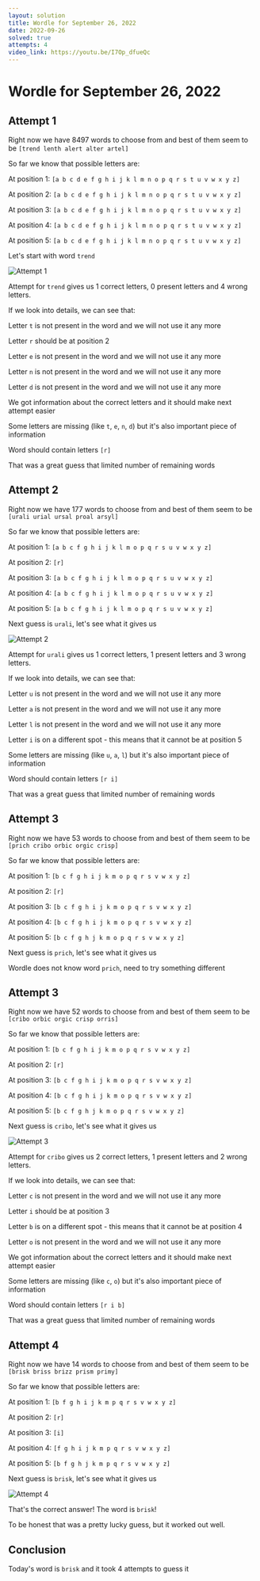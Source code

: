 ```yaml
---
layout: solution
title: Wordle for September 26, 2022
date: 2022-09-26
solved: true
attempts: 4
video_link: https://youtu.be/I7Op_dfueQc
---
```


# Wordle for September 26, 2022

## Attempt 1

Right now we have 8497 words to choose from and best of them seem to be `[trend lenth alert alter artel]`

So far we know that possible letters are:

At position 1: `[a b c d e f g h i j k l m n o p q r s t u v w x y z]`

At position 2: `[a b c d e f g h i j k l m n o p q r s t u v w x y z]`

At position 3: `[a b c d e f g h i j k l m n o p q r s t u v w x y z]`

At position 4: `[a b c d e f g h i j k l m n o p q r s t u v w x y z]`

At position 5: `[a b c d e f g h i j k l m n o p q r s t u v w x y z]`

Let's start with word `trend`

![Attempt 1](2022-09-26/attempt-1.png)

Attempt for `trend` gives us 1 correct letters, 0 present letters and 4 wrong letters.

If we look into details, we can see that:

Letter `t` is not present in the word and we will not use it any more

Letter `r` should be at position 2

Letter `e` is not present in the word and we will not use it any more

Letter `n` is not present in the word and we will not use it any more

Letter `d` is not present in the word and we will not use it any more

We got information about the correct letters and it should make next attempt easier

Some letters are missing (like `t`, `e`, `n`, `d`) but it's also important piece of information

Word should contain letters `[r]`

That was a great guess that limited number of remaining words



## Attempt 2

Right now we have 177 words to choose from and best of them seem to be `[urali urial ursal proal arsyl]`

So far we know that possible letters are:

At position 1: `[a b c f g h i j k l m o p q r s u v w x y z]`

At position 2: `[r]`

At position 3: `[a b c f g h i j k l m o p q r s u v w x y z]`

At position 4: `[a b c f g h i j k l m o p q r s u v w x y z]`

At position 5: `[a b c f g h i j k l m o p q r s u v w x y z]`

Next guess is `urali`, let's see what it gives us

![Attempt 2](2022-09-26/attempt-2.png)

Attempt for `urali` gives us 1 correct letters, 1 present letters and 3 wrong letters.

If we look into details, we can see that:

Letter `u` is not present in the word and we will not use it any more

Letter `a` is not present in the word and we will not use it any more

Letter `l` is not present in the word and we will not use it any more

Letter `i` is on a different spot - this means that it cannot be at position 5

Some letters are missing (like `u`, `a`, `l`) but it's also important piece of information

Word should contain letters `[r i]`

That was a great guess that limited number of remaining words



## Attempt 3

Right now we have 53 words to choose from and best of them seem to be `[prich cribo orbic orgic crisp]`

So far we know that possible letters are:

At position 1: `[b c f g h i j k m o p q r s v w x y z]`

At position 2: `[r]`

At position 3: `[b c f g h i j k m o p q r s v w x y z]`

At position 4: `[b c f g h i j k m o p q r s v w x y z]`

At position 5: `[b c f g h j k m o p q r s v w x y z]`

Next guess is `prich`, let's see what it gives us

Wordle does not know word `prich`, need to try something different

## Attempt 3

Right now we have 52 words to choose from and best of them seem to be `[cribo orbic orgic crisp orris]`

So far we know that possible letters are:

At position 1: `[b c f g h i j k m o p q r s v w x y z]`

At position 2: `[r]`

At position 3: `[b c f g h i j k m o p q r s v w x y z]`

At position 4: `[b c f g h i j k m o p q r s v w x y z]`

At position 5: `[b c f g h j k m o p q r s v w x y z]`

Next guess is `cribo`, let's see what it gives us

![Attempt 3](2022-09-26/attempt-3.png)

Attempt for `cribo` gives us 2 correct letters, 1 present letters and 2 wrong letters.

If we look into details, we can see that:

Letter `c` is not present in the word and we will not use it any more

Letter `i` should be at position 3

Letter `b` is on a different spot - this means that it cannot be at position 4

Letter `o` is not present in the word and we will not use it any more

We got information about the correct letters and it should make next attempt easier

Some letters are missing (like `c`, `o`) but it's also important piece of information

Word should contain letters `[r i b]`

That was a great guess that limited number of remaining words



## Attempt 4

Right now we have 14 words to choose from and best of them seem to be `[brisk briss brizz prism primy]`

So far we know that possible letters are:

At position 1: `[b f g h i j k m p q r s v w x y z]`

At position 2: `[r]`

At position 3: `[i]`

At position 4: `[f g h i j k m p q r s v w x y z]`

At position 5: `[b f g h j k m p q r s v w x y z]`

Next guess is `brisk`, let's see what it gives us

![Attempt 4](2022-09-26/attempt-4.png)

That's the correct answer! The word is `brisk`!

To be honest that was a pretty lucky guess, but it worked out well.

## Conclusion

Today's word is `brisk` and it took 4 attempts to guess it

